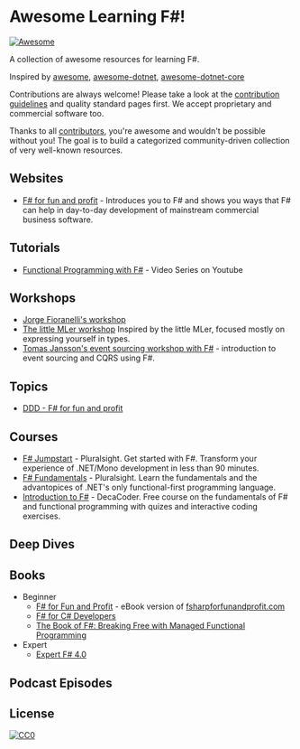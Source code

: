 # Awesome Learning F#!
[![Awesome](https://cdn.rawgit.com/sindresorhus/awesome/d7305f38d29fed78fa85652e3a63e154dd8e8829/media/badge.svg)](https://github.com/sindresorhus/awesome)

A collection of awesome resources for learning F#.

Inspired by [awesome](https://github.com/sindresorhus/awesome), [awesome-dotnet](https://github.com/quozd/awesome-dotnet), [awesome-dotnet-core](https://github.com/thangchung/awesome-dotnet-core)

Contributions are always welcome! Please take a look at the [contribution guidelines](https://github.com/pavsaund/awesome-learning-fsharp/blob/master/CONTRIBUTING.md) and quality standard pages first. We accept proprietary and commercial software too.

Thanks to all [contributors](https://github.com/pavsaund/awesome-learning-fsharp/graphs/contributors), you're awesome and wouldn't be possible without you! The goal is to build a categorized community-driven collection of very well-known resources.

## Websites
- [F# for fun and profit](https://fsharpforfunandprofit.com) - Introduces you to F# and shows you ways that F# can help in day-to-day development of mainstream commercial business software.

## Tutorials
- [Functional Programming with F#](https://www.youtube.com/playlist?list=PLEoMzSkcN8oNiJ67Hd7oRGgD1d4YBxYGC) - Video Series on Youtube

## Workshops
- [Jorge Fioranelli's workshop](http://www.fsharpworkshop.com)
- [The little MLer workshop](https://github.com/bjartwolf/kebab) Inspired by the little MLer, focused mostly on expressing yourself in types.
- [Tomas Jansson's event sourcing workshop with F#](https://github.com/mastoj/LibAAS) - introduction to event sourcing and CQRS using F#.

## Topics
- [DDD - F# for fun and profit](https://fsharpforfunandprofit.com/ddd)

## Courses
- [F# Jumpstart](https://www.pluralsight.com/courses/fsharp-jumpstart) - Pluralsight. Get started with F#. Transform your experience of .NET/Mono development in less than 90 minutes.
- [F# Fundamentals](https://app.pluralsight.com/library/courses/fsharp-fundamentals) - Pluralsight. Learn the fundamentals and the advantopices of .NET's only functional-first programming language.
- [Introduction to F#](https://learn.decacoder.com/course/uid-01-begin-fsharp) - DecaCoder. Free course on the fundamentals of F# and functional programming with quizes and interactive coding exercises.

## Deep Dives

## Books
- Beginner
  - [F# for Fun and Profit](https://www.gitbook.com/book/swlaschin/fsharpforfunandprofit/details) - eBook version of [fsharpforfunandprofit.com](http://fsharpforfunandprofit.com/)
  - [F# for C# Developers](https://www.microsoftpressstore.com/store/f-for-c-sharp-developers-9780735670266)
  - [The Book of F#: Breaking Free with Managed Functional Programming](https://www.amazon.com/Book-Breaking-Managed-Functional-Programming/dp/1593275528)
- Expert
  - [Expert F# 4.0](https://www.amazon.com/Expert-F-4-0-Don-Syme/dp/1484207416)

## Podcast Episodes


## License

[![CC0](http://mirrors.creativecommons.org/presskit/buttons/88x31/svg/cc-zero.svg)](https://creativecommons.org/publicdomain/zero/1.0/)
